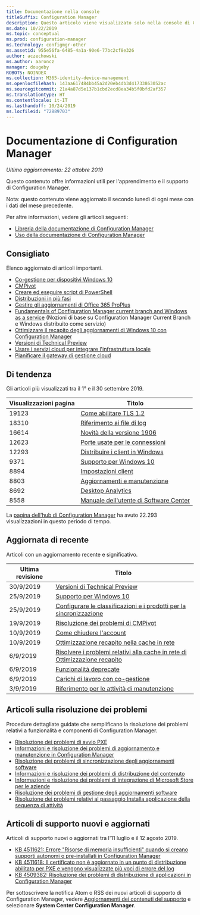 ```yaml
---
title: Documentazione nella console
titleSuffix: Configuration Manager
description: Questo articolo viene visualizzato solo nella console di Configuration Manager.
ms.date: 10/22/2019
ms.topic: conceptual
ms.prod: configuration-manager
ms.technology: configmgr-other
ms.assetid: 955e56fa-6485-4a1a-90e6-77bc2cf8e326
author: aczechowski
ms.author: aaroncz
manager: dougeby
ROBOTS: NOINDEX
ms.collection: M365-identity-device-management
ms.openlocfilehash: 143aa617484bb45a2d20eb4db3d41733863052ac
ms.sourcegitcommit: 21a4a87d5e137b1cbd2ecd8ea34b5f0bfd2af357
ms.translationtype: HT
ms.contentlocale: it-IT
ms.lasthandoff: 10/24/2019
ms.locfileid: "72889703"
---
```

<!-- 
- Feature 1357546
- This page displays in-console, under the Community workspace, Documentation node. 
- Don't use any relative links; must be full https://docs.microsoft.com and language neutral
- Process: https://microsoft.sharepoint.com/teams/ConfigMgr/Documents/ContentPub/Data%20collection%20process%20for%20Feature%201357546%20In-console%20documentation.docx?web=1
-->

# <a name="configuration-manager-documentation"></a>Documentazione di Configuration Manager

*Ultimo aggiornamento: 22 ottobre 2019*

Questo contenuto offre informazioni utili per l'apprendimento e il supporto di Configuration Manager.

Nota: questo contenuto viene aggiornato il secondo lunedì di ogni mese con i dati del mese precedente.

Per altre informazioni, vedere gli articoli seguenti:

- [Libreria della documentazione di Configuration Manager](https://docs.microsoft.com/sccm)  
- [Uso della documentazione di Configuration Manager](https://docs.microsoft.com/sccm/core/understand/use-docs)

## <a name="recommended"></a>Consigliato

Elenco aggiornato di articoli importanti.

- [Co-gestione per dispositivi Windows 10](https://docs.microsoft.com/sccm/comanage/overview)  
- [CMPivot](https://docs.microsoft.com/sccm/core/servers/manage/cmpivot)  
- [Creare ed eseguire script di PowerShell](https://docs.microsoft.com/sccm/apps/deploy-use/create-deploy-scripts)  
- [Distribuzioni in più fasi](https://docs.microsoft.com/sccm/osd/deploy-use/create-phased-deployment-for-task-sequence)  
- [Gestire gli aggiornamenti di Office 365 ProPlus](https://docs.microsoft.com/sccm/sum/deploy-use/manage-office-365-proplus-updates)  
- [Fundamentals of Configuration Manager current branch and Windows as a service](https://docs.microsoft.com/sccm/core/understand/configuration-manager-and-windows-as-service) (Nozioni di base su Configuration Manager Current Branch e Windows distribuito come servizio)
- [Ottimizzare il recapito degli aggiornamenti di Windows 10 con Configuration Manager](https://docs.microsoft.com/sccm/sum/deploy-use/optimize-windows-10-update-delivery)
- [Versioni di Technical Preview](https://docs.microsoft.com/sccm/core/get-started/technical-preview)
- [Usare i servizi cloud per integrare l'infrastruttura locale](https://docs.microsoft.com/sccm/core/understand/use-cloud-services)
- [Pianificare il gateway di gestione cloud](https://docs.microsoft.com/sccm/core/clients/manage/plan-cloud-management-gateway)

## <a name="trending"></a>Di tendenza

Gli articoli più visualizzati tra il 1° e il 30 settembre 2019.

| Visualizzazioni pagina | Titolo |
|------------|-------|
| 19123 | [Come abilitare TLS 1.2](https://docs.microsoft.com/sccm/core/plan-design/security/enable-tls-1-2) |
| 18310 | [Riferimento ai file di log](https://docs.microsoft.com/sccm/core/plan-design/hierarchy/log-files) |
| 16614 | [Novità della versione 1906](https://docs.microsoft.com/sccm/core/plan-design/changes/whats-new-in-version-1906) |
| 12623 | [Porte usate per le connessioni](https://docs.microsoft.com/sccm/core/plan-design/hierarchy/ports) |
| 12293 | [Distribuire i client in Windows](https://docs.microsoft.com/sccm/core/clients/deploy/deploy-clients-to-windows-computers) |
| 9371 | [Supporto per Windows 10](https://docs.microsoft.com/sccm/core/plan-design/configs/support-for-windows-10) |
| 8894 | [Impostazioni client](https://docs.microsoft.com/sccm/core/clients/deploy/about-client-settings) |
| 8803 | [Aggiornamenti e manutenzione](https://docs.microsoft.com/sccm/core/servers/manage/updates) |
| 8692 | [Desktop Analytics](https://docs.microsoft.com/sccm/desktop-analytics/overview) |
| 8558 | [Manuale dell'utente di Software Center](https://docs.microsoft.com/sccm/core/understand/software-center) |

La [pagina dell'hub di Configuration Manager](https://docs.microsoft.com/sccm/) ha avuto 22.293 visualizzazioni in questo periodo di tempo.

## <a name="recently-updated"></a>Aggiornata di recente

Articoli con un aggiornamento recente e significativo.

| Ultima revisione | Titolo |
|---------------|-------|
| 30/9/2019 | [Versioni di Technical Preview](https://docs.microsoft.com/sccm/core/get-started/technical-preview) |
| 25/9/2019 | [Supporto per Windows 10](https://docs.microsoft.com/sccm/core/plan-design/configs/support-for-windows-10) |
| 25/9/2019 | [Configurare le classificazioni e i prodotti per la sincronizzazione](https://docs.microsoft.com/sccm/sum/get-started/configure-classifications-and-products) |
| 19/9/2019 | [Risoluzione dei problemi di CMPivot](https://docs.microsoft.com/sccm/core/servers/manage/cmpivot-tsg) |
| 10/9/2019 | [Come chiudere l'account](https://docs.microsoft.com/sccm/desktop-analytics/account-close) |
| 10/9/2019 | [Ottimizzazione recapito nella cache in rete](https://docs.microsoft.com/sccm/core/plan-design/hierarchy/delivery-optimization-in-network-cache) |
| 6/9/2019 | [Risolvere i problemi relativi alla cache in rete di Ottimizzazione recapito](https://docs.microsoft.com/sccm/core/servers/deploy/configure/troubleshoot-delivery-optimization-in-network-cache) |
| 6/9/2019 | [Funzionalità deprecate](https://docs.microsoft.com/sccm/core/plan-design/changes/deprecated/removed-and-deprecated-cmfeatures) |
| 6/9/2019 | [Carichi di lavoro con co-gestione](https://docs.microsoft.com/sccm/comanage/workloads) |
| 3/9/2019 | [Riferimento per le attività di manutenzione](https://docs.microsoft.com/sccm/core/servers/manage/reference-for-maintenance-tasks) |

## <a name="troubleshooting-articles"></a>Articoli sulla risoluzione dei problemi

Procedure dettagliate guidate che semplificano la risoluzione dei problemi relativi a funzionalità e componenti di Configuration Manager.

- [Risoluzione dei problemi di avvio PXE](https://support.microsoft.com/help/4468612)
- [Informazioni e risoluzione dei problemi di aggiornamento e manutenzione in Configuration Manager](https://support.microsoft.com/help/4490424)
- [Risoluzione dei problemi di sincronizzazione degli aggiornamenti software](https://support.microsoft.com/help/10059)
- [Informazioni e risoluzione dei problemi di distribuzione del contenuto](https://support.microsoft.com/help/4482728)
- [Informazioni e risoluzione dei problemi di integrazione di Microsoft Store per le aziende](https://support.microsoft.com/help/4010214)
- [Risoluzione dei problemi di gestione degli aggiornamenti software](https://support.microsoft.com/help/10680)
- [Risoluzione dei problemi relativi al passaggio Installa applicazione della sequenza di attività](https://support.microsoft.com/help/18408/)

## <a name="new-and-updated-support-articles"></a>Articoli di supporto nuovi e aggiornati

Articoli di supporto nuovi o aggiornati tra l'11 luglio e il 12 agosto 2019.

- [KB 4511621: Errore "Risorse di memoria insufficienti" quando si creano supporti autonomi o pre-installati in Configuration Manager](https://support.microsoft.com/help/4511621)
- [KB 4511618: Il certificato non è aggiornato in un punto di distribuzione abilitato per PXE e vengono visualizzate più voci di errore del log](https://support.microsoft.com/help/4511618)
- [KB 4509382: Risoluzione dei problemi di distribuzione di applicazioni in Configuration Manager](https://support.microsoft.com/help/4509382)

Per sottoscrivere la notifica Atom o RSS dei nuovi articoli di supporto di Configuration Manager, vedere [Aggiornamenti dei contenuti del supporto](https://support.microsoft.com/help/4089498/) e selezionare **System Center Configuration Manager**.  

